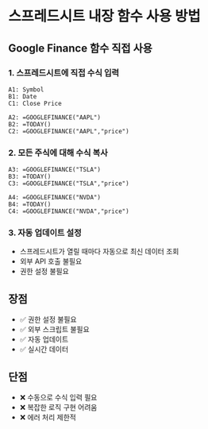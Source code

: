 # 스프레드시트 내장 함수 사용 방법

## Google Finance 함수 직접 사용

### 1. 스프레드시트에 직접 수식 입력

```
A1: Symbol
B1: Date  
C1: Close Price

A2: =GOOGLEFINANCE("AAPL")
B2: =TODAY()
C2: =GOOGLEFINANCE("AAPL","price")
```

### 2. 모든 주식에 대해 수식 복사

```
A3: =GOOGLEFINANCE("TSLA")
B3: =TODAY()
C3: =GOOGLEFINANCE("TSLA","price")

A4: =GOOGLEFINANCE("NVDA")
B4: =TODAY()
C4: =GOOGLEFINANCE("NVDA","price")
```

### 3. 자동 업데이트 설정

- 스프레드시트가 열릴 때마다 자동으로 최신 데이터 조회
- 외부 API 호출 불필요
- 권한 설정 불필요

## 장점

- ✅ 권한 설정 불필요
- ✅ 외부 스크립트 불필요  
- ✅ 자동 업데이트
- ✅ 실시간 데이터

## 단점

- ❌ 수동으로 수식 입력 필요
- ❌ 복잡한 로직 구현 어려움
- ❌ 에러 처리 제한적
